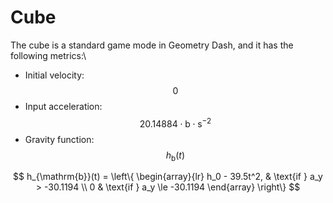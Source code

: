 # Cube

The cube is a standard game mode in Geometry Dash, and it has the following metrics:\


* Initial velocity: $$0$$
* Input acceleration: $$20.14884 \cdot \mathrm{b} \cdot \mathrm{s}^{-2}$$
* Gravity function: $$h_\mathrm{b}(t)$$

$$
h_{\mathrm{b}}(t) = 
\left\{
    \begin{array}{lr}
        h_0 - 39.5t^2, & \text{if } a_y > -30.1194 \\
        0 & \text{if } a_y \le -30.1194
    \end{array}
\right\}
$$

